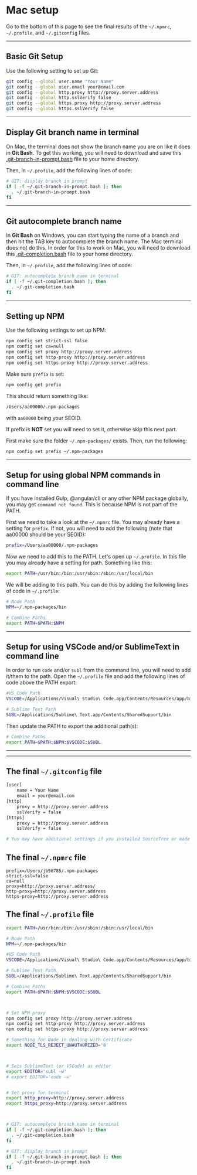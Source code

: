# Mac setup

Go to the bottom of this page to see the final results of the `~/.npmrc`, `~/.profile`, and `~/.gitconfig` files.

---

## Basic Git Setup

Use the following setting to set up Git:

```bash
git config --global user.name "Your Name"
git config --global user.email your@email.com
git config --global http.proxy http://proxy.server.address
git config --global http.sslVerify false
git config --global https.proxy http://proxy.server.address
git config --global https.sslVerify false

```

---

## Display Git branch name in terminal

On Mac, the terminal does not show the branch name you are on like it does in **Git Bash**.  To get this working, you will need to download and save this [.git-branch-in-prompt.bash](assets/.git-branch-in-prompt.bash) file to your home directory.

Then, in `~/.profile`, add the following lines of code:

```bash
# GIT: display branch in prompt
if [ -f ~/.git-branch-in-prompt.bash ]; then
  . ~/.git-branch-in-prompt.bash
fi
```

---

## Git autocomplete branch name

In **Git Bash** on Windows, you can start typing the name of a branch and then hit the TAB key to autocomplete the branch name.  The Mac terminal does not do this.  In order for this to work on Mac, you will need to download this [.git-completion.bash](assets/.git-completion.bash) file to your home directory.

Then, in `~/.profile`, add the following lines of code:

```bash
# GIT: autocomplete branch name in terminal
if [ -f ~/.git-completion.bash ]; then
  . ~/.git-completion.bash
fi
```

---

## Setting up NPM

Use the following settings to set up NPM:

```bash
npm config set strict-ssl false
npm config set ca=null
npm config set proxy http://proxy.server.address
npm config set http-proxy http://proxy.server.address
npm config set https-proxy http://proxy.server.address
```

Make sure `prefix` is set:

```bash
npm config get prefix
```

This should return something like:

```bash
/Users/aa00000/.npm-packages
```
with `aa00000` being your SEOID.

If prefix is **NOT** set you will need to set it, otherwise skip this next part.

First make sure the folder `~/.npm-packages/` exists.  Then, run the following:

```bash
npm config set prefix ~/.npm-packages
```

---

## Setup for using global NPM commands in command line

If you have installed Gulp, @angular/cli or any other NPM package globally, you may get `command not found`.  This is because NPM is not part of the PATH.

First we need to take a look at the `~/.npmrc` file.  You may already have a setting for `prefix`. If not, you will need to add the following (note that aa00000 should be your SEOID):

```bash
prefix=/Users/aa00000/.npm-packages
```

Now we need to add this to the PATH.  Let's open up `~/.profile`.  In this file you may already have a setting for path.  Something like this:

```bash
export PATH=/usr/bin:/bin:/usr/sbin:/sbin:/usr/local/bin
```

We will be adding to this path.  You can do this by adding the following lines of code in `~/.profile`:

```bash
# Node Path
NPM=~/.npm-packages/bin

# Combine Paths
export PATH=$PATH:$NPM
```

---

## Setup for using VSCode and/or SublimeText in command line

In order to run `code` and/or `subl` from the command line, you will need to add it/them to the path.  Open the `~/.profile` file and add the following lines of code above the PATH export:

```bash
#VS Code Path
VSCODE=/Applications/Visual\ Studio\ Code.app/Contents/Resources/app/bin

# Sublime Text Path
SUBL=/Applications/Sublime\ Text.app/Contents/SharedSupport/bin
```

Then update the PATH to export the additional path(s):
```bash
# Combine Paths
export PATH=$PATH:$NPM:$VSCODE:$SUBL
```

---
---



## The final `~/.gitconfig` file

```bash
[user]
	name = Your Name
	email = your@email.com
[http]
	proxy = http://proxy.server.address
	sslVerify = false
[https]
	proxy = http://proxy.server.address
	sslVerify = false

# You may have additional settings if you installed SourceTree or made other config changes
```



## The final `~/.npmrc` file

```
prefix=/Users/jb56785/.npm-packages
strict-ssl=false
ca=null
proxy=http://proxy.server.address/
http-proxy=http://proxy.server.address
https-proxy=http://proxy.server.address
```


## The final `~/.profile` file

```bash
export PATH=/usr/bin:/bin:/usr/sbin:/sbin:/usr/local/bin

# Node Path
NPM=~/.npm-packages/bin

#VS Code Path
VSCODE=/Applications/Visual\ Studio\ Code.app/Contents/Resources/app/bin

# Sublime Text Path
SUBL=/Applications/Sublime\ Text.app/Contents/SharedSupport/bin

# Combine Paths
export PATH=$PATH:$NPM:$VSCODE:$SUBL



# Set NPM proxy
npm config set proxy http://proxy.server.address
npm config set http-proxy http://proxy.server.address
npm config set https-proxy http://proxy.server.address

# Something for Node in dealing with Certificate
export NODE_TLS_REJECT_UNAUTHORIZED='0'



# Sets SublimeText (or VSCode) as editor
export EDITOR='subl -w'
# export EDITOR='code -w'


# Set proxy for terminal
export http_proxy=http://proxy.server.address
export https_proxy=http://proxy.server.address



# GIT: autocomplete branch name in terminal
if [ -f ~/.git-completion.bash ]; then
  . ~/.git-completion.bash
fi

# GIT: display branch in prompt
if [ -f ~/.git-branch-in-prompt.bash ]; then
  . ~/.git-branch-in-prompt.bash
fi

```
